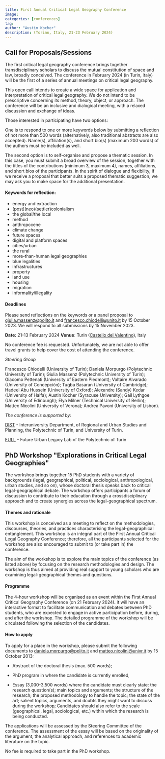 ```yaml
---
title: First Annual Critical Legal Geography Conference
image: 
categories: [conferences]
tag: 
author: "Austin Kocher"  
description: (Torino, Italy, 21-23 February 2024)
---
```


## Call for Proposals/Sessions
The first critical legal geography conference brings together transdisciplinary scholars to discuss the mutual constitution of space and law, broadly conceived. The conference in February 2024 (in Turin, Italy) will be the first of a series of annual meetings on critical legal geography.

This open call intends to create a wide space for application and interpretation of critical legal geography. We do not intend to be prescriptive concerning its method, theory, object, or approach. The conference will be an inclusive and dialogical meeting, with a relaxed discussion and exchange of ideas.

Those interested in participating have two options: 

One is to respond to one or more keywords below by submitting a reflection of not more than 500 words (alternatively, also traditional abstracts are also accepted). Name(s), affiliation(s), and short bio(s) (maximum 200 words) of the authors must be included as well.

The second option is to self-organise and propose a thematic session. In this case, you must submit a broad overview of the session, together with the titles of the contributions (minimum 3, maximum 4), names, affiliations, and short bios of the participants. In the spirit of dialogue and flexibility, if we receive a proposal that better suits a proposed thematic suggestion, we may ask you to make space for the additional presentation.

#### Keywords for reflection:

- energy and extraction
- (post)(neo)(settler)colonialism
- the global/the local
- method
- anthropocene
- climate change
- future spaces
- digital and platform spaces
- cities/urban
- the rural
- more-than-human legal geographies
- blue legalities
- infrastructures
- property
- land use 
- housing
- migration
- informality/illegality

#### Deadlines
Please send reflections on the keywords or a panel proposal to <giulia.massenz@polito.it> and <francesco.chiodelli@unito.it>  by 15 October 2023. We will respond to all submissions by 15 November 2023.

__Date:__ 21-13 February 2024 
__Venue:__ Turin ([Castello del Valentino](https://castellodelvalentino.polito.it/?lang=en)), Italy 

No conference fee is requested. Unfortunately, we are not able to offer travel grants to help cover the cost of attending the conference.

_Steering Group_

Francesco Chiodelli (University of Turin); Daniela Morpurgo (Polytechnic University of Turin); Giulia Massenz (Polytechnic University of Turin); Giacomo Pettenati (University of Eastern Piedmont); Voltaire Alvarado (University of Concepción); Tugba Basaran (University of Cambridge); Hadeel Abu Hussein (University of Oxford); Alexandre (Sandy) Kedar (University of Haifa); Austin Kocher (Syracuse University); Gail Lythgoe (University of Edinburgh); Elya Milner (Technical University of Berlin); Matteo Nicolini (University of Verona); Andrea Pavoni (University of Lisbon).

_The conference is supported by:_

[DIST](https://www.dist.polito.it/en/) - Interuniversity Department, of Regional and Urban Studies and Planning, the Polytechnic of Turin, and University of Turin.

[FULL](https://full.polito.it/) - Future Urban Legacy Lab of the Polytechnic of Turin

## PhD Workshop "Explorations in Critical Legal Geographies"

The workshop brings together 15 PhD students with a variety of backgrounds (legal, geographical, political, sociological, anthropological, urban studies, and so on), whose doctoral thesis speaks back to critical legal-geographical debate. The workshop offers participants a forum of discussion to contribute to their education through a crossdisciplinary approach and to create synergies across the legal-geographical spectrum.

#### Themes and rationale

This workshop is conceived as a meeting to reflect on the methodologies, discourses, theories, and practices characterising the legal-geographical entanglement. This workshop is an integral part of the First Annual Critical Legal Geography Conference; therefore, all the participants selected for the workshop are also encouraged to submit to (or take part in) the conference. 

The aim of the workshop is to explore the main topics of the conference (as listed above) by focusing on the research methodologies and design. The workshop is thus aimed at providing real support to young scholars who are examining legal-geographical themes and questions.

#### Programme

The 4-hour workshop will be organised as an event within the First Annual Critical Geography Conference (on 21 February 2024). It will have an interactive format to facilitate communication and debates between PhD students, who are expected to engage in active participation before, during, and after the workshop. The detailed programme of the workshop will be circulated following the selection of the candidates.

#### How to apply

To apply for a place in the workshop, please submit the following documents to <daniela.morpurgo@polito.it> and [matteo.nicolini@univr.it](http://matteo.nicolini@univr.it) by 15 October 2013:

-   Abstract of the doctoral thesis (max. 500 words); 

-   PhD program in where the candidate is currently enrolled;

-   Essay (3,000-3,500 words) where the candidate must clearly state: the research question(s); main topics and arguments; the structure of the research; the proposed methodology to handle the topic; the state of the art; salient topics, arguments, and doubts they might want to discuss during the workshop; Candidates should also refer to the scale (geographical, legal, sociological, etc.) within which the research is being conducted.

The applications will be assessed by the Steering Committee of the conference. The assessment of the essay will be based on the originality of the argument, the analytical approach, and references to academic literature on the topic.

No fee is required to take part in the PhD workshop.